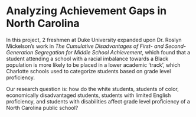 # Analyzing Achievement Gaps in North Carolina

In this project, 2 freshmen at Duke University  expanded upon Dr. Roslyn Mickelson’s work in _The Cumulative
Disadvantages of First- and Second-Generation Segregation for Middle School Achievement_,
which found that a student attending a school with a racial imbalance towards a Black population is more likely to be placed in a lower academic ‘track’, which Charlotte schools used to
categorize students based on grade level proficiency.

Our research question is: how do the white students, students
of color, economically disadvantaged students, students with limited English proficiency, and
students with disabilities affect grade level proficiency of a North Carolina public school?
